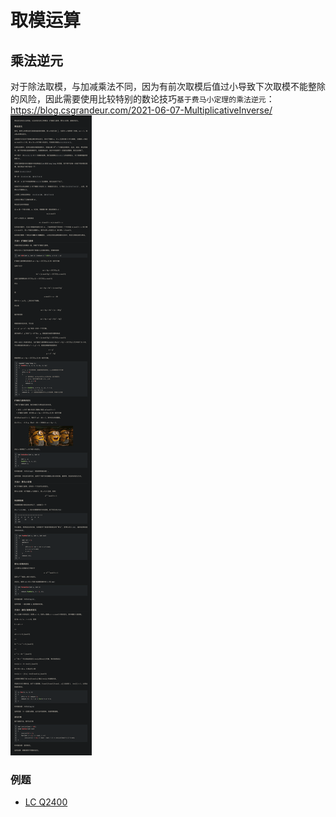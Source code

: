 # 取模运算

## 乘法逆元
对于除法取模，与加减乘法不同，因为有前次取模后值过小导致下次取模不能整除的风险，因此需要使用比较特别的数论技巧`基于费马小定理的乘法逆元`：
https://blog.csgrandeur.com/2021-06-07-MultiplicativeInverse/  
![](./乘法逆元-CSGrandeur-s-Thinking.png)  
  
### 例题
* [LC Q2400](./../Leetcode%20Practices/algorithms/medium/2400%20Number%20of%20Ways%20to%20Reach%20a%20Position%20After%20Exactly%20k%20Steps.java)
